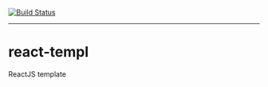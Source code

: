 [![Build Status](https://travis-ci.org/senips/react-templ.svg?branch=master)](https://travis-ci.org/senips/react-templ)

----

# react-templ
ReactJS template
